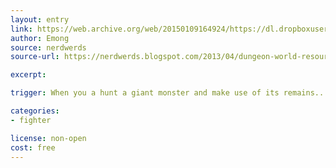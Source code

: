 ```yaml
---
layout: entry
link: https://web.archive.org/web/20150109164924/https://dl.dropboxusercontent.com/u/9114003/Dungeon%20World%20Stuff.zip
author: Emong
source: nerdwerds
source-url: https://nerdwerds.blogspot.com/2013/04/dungeon-world-resources.html

excerpt:

trigger: When you a hunt a giant monster and make use of its remains...

categories:
- fighter

license: non-open
cost: free
---
```

